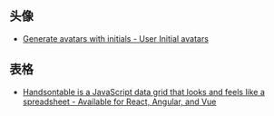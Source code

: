 ## 头像

- [Generate avatars with initials - User Initial avatars](https://ui-avatars.com/)

## 表格

- [Handsontable is a JavaScript data grid that looks and feels like a spreadsheet - Available for React, Angular, and Vue](https://handsontable.com/)